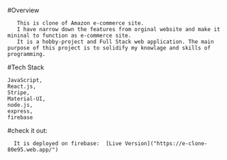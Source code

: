 #Overview
      
       This is clone of Amazon e-commerce site.
       I have narrow down the features from orginal website and make it mininal to function as e-commerce site.
       It is a hobby-project and Full Stack web application. The main purpose of this project is to solidify my knowlage and skills of programming. 
     
#Tech Stack
    
    JavaScript,
    React.js,
    Stripe,
    Material-UI,
    node.js,
    express,
    firebase 
     
#check it out:

      It is deployed on firebase:  [Live Version]("https://e-clone-80e95.web.app/")
      
     
